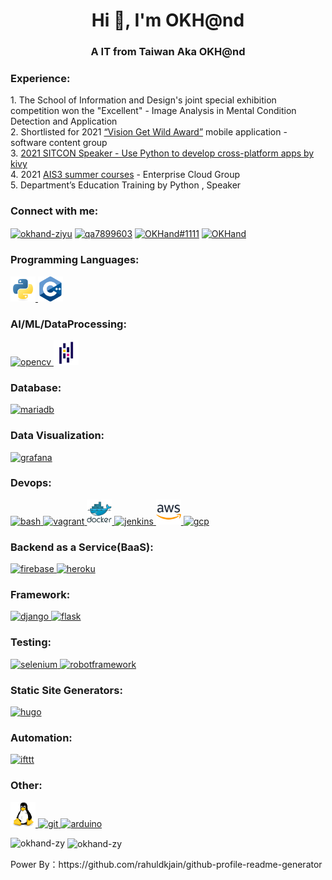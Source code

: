 <!---
- 👋 Hi, I’m @OKHand-Zy
- 👀 I’m interested in ...
- 🌱 I’m currently learning ...
- 💞️ I’m looking to collaborate on ...
- 📫 How to reach me ...


OKHand-Zy/OKHand-Zy is a ✨ special ✨ repository because its `README.md` (this file) appears on your GitHub profile.
You can click the Preview link to take a look at your changes.
--->

<h1 align="center">Hi 👋, I'm OKH@nd</h1>
<h3 align="center">A IT from Taiwan Aka OKH@nd</h3>

<h3 align="left">Experience:</h3>
<p align="left">
1. The School of Information and Design's joint special exhibition competition won the "Excellent" -  Image Analysis in Mental Condition Detection and Application<br>
2. Shortlisted for 2021 <a href='https://www.dcaward-vgw.org.tw/'>“Vision Get Wild Award”</a> mobile application - software content group <br>
3. <a href='https://www.youtube.com/watch?v=3x9jx29hA68&t=191s&ab_channel=SITCON%E5%AD%B8%E7%94%9F%E8%A8%88%E7%AE%97%E6%A9%9F%E5%B9%B4%E6%9C%83'>2021 SITCON Speaker -  Use Python to develop cross-platform apps by kivy </a><br>
4. 2021 <a href='https://ais3.org/'>AIS3 summer courses</a> - Enterprise Cloud Group <br>
5. Department’s Education Training by Python , Speaker <br>
</p>

<h3 align="left">Connect with me:</h3>
<p align="left">
<a href="https://linkedin.com/in/okhand-ziyu" target="blank"><img align="center" src="https://raw.githubusercontent.com/rahuldkjain/github-profile-readme-generator/master/src/images/icons/Social/linked-in-alt.svg" alt="okhand-ziyu" height="30" width="40" /></a>
<a href="https://www.hackerrank.com/qa7899603" target="blank"><img align="center" src="https://raw.githubusercontent.com/rahuldkjain/github-profile-readme-generator/master/src/images/icons/Social/hackerrank.svg" alt="qa7899603" height="30" width="40" /></a>
<a href="https://discord.gg/OKHand#1111" target="blank"><img align="center" src="https://raw.githubusercontent.com/rahuldkjain/github-profile-readme-generator/master/src/images/icons/Social/discord.svg" alt="OKHand#1111" height="30" width="40" /></a>
<a href="https://home.gamer.com.tw/homeindex.php?owner=Az7899603" target="blank"><img align="center" src="https://i.imgur.com/BtXOqQM.png" alt="OKHand" height="30" width="40" /></a>

</p>

<h3 align="left">Programming Languages:</h3>
<p align="left">
  <a href="https://www.python.org" target="_blank" rel="noreferrer"> <img src="https://raw.githubusercontent.com/devicons/devicon/master/icons/python/python-original.svg" alt="python" width="40" height="40"/> </a> 
  <a href="https://www.w3schools.com/cpp/" target="_blank" rel="noreferrer"> <img src="https://raw.githubusercontent.com/devicons/devicon/master/icons/cplusplus/cplusplus-original.svg" alt="cplusplus" width="40" height="40"/> </a>
</p>
<h3 align="left">AI/ML/DataProcessing:</h3>
<p align="left">
  <a href="https://opencv.org/" target="_blank" rel="noreferrer"> <img src="https://www.vectorlogo.zone/logos/opencv/opencv-icon.svg" alt="opencv" width="40" height="40"/> </a>
  <a href="https://pandas.pydata.org/" target="_blank" rel="noreferrer"> <img src="https://raw.githubusercontent.com/devicons/devicon/2ae2a900d2f041da66e950e4d48052658d850630/icons/pandas/pandas-original.svg" alt="pandas" width="40" height="40"/> </a>
</p>

<h3 align="left">Database:</h3>
<p align="left">
  <a href="https://mariadb.org/" target="_blank" rel="noreferrer"> <img src="https://www.vectorlogo.zone/logos/mariadb/mariadb-icon.svg" alt="mariadb" width="40" height="40"/> </a> 
</p>

<h3 align="left">Data Visualization:</h3>
<p align="left">
  <a href="https://grafana.com" target="_blank" rel="noreferrer"> <img src="https://www.vectorlogo.zone/logos/grafana/grafana-icon.svg" alt="grafana" width="40" height="40"/> </a> 
</p>

<h3 align="left">Devops:</h3>
<p align="left">
  <a href="https://www.gnu.org/software/bash/" target="_blank" rel="noreferrer"> <img src="https://www.vectorlogo.zone/logos/gnu_bash/gnu_bash-icon.svg" alt="bash" width="40" height="40"/> </a> 
  <a href="https://www.vagrantup.com/" target="_blank" rel="noreferrer"> <img src="https://www.vectorlogo.zone/logos/vagrantup/vagrantup-icon.svg" alt="vagrant" width="40" height="40"/> </a> 
  <a href="https://www.docker.com/" target="_blank" rel="noreferrer"> <img src="https://raw.githubusercontent.com/devicons/devicon/master/icons/docker/docker-original-wordmark.svg" alt="docker" width="40" height="40"/> </a> 
  <a href="https://www.jenkins.io" target="_blank" rel="noreferrer"> <img src="https://www.vectorlogo.zone/logos/jenkins/jenkins-icon.svg" alt="jenkins" width="40" height="40"/> </a> 
  <a href="https://aws.amazon.com" target="_blank" rel="noreferrer"> <img src="https://raw.githubusercontent.com/devicons/devicon/master/icons/amazonwebservices/amazonwebservices-original-wordmark.svg" alt="aws" width="40" height="40"/> </a> 
  <a href="https://cloud.google.com" target="_blank" rel="noreferrer"> <img src="https://www.vectorlogo.zone/logos/google_cloud/google_cloud-icon.svg" alt="gcp" width="40" height="40"/> </a>
</p>

<h3 align="left">Backend as a Service(BaaS):</h3>
<p align="left">
  <a href="https://firebase.google.com/" target="_blank" rel="noreferrer"> <img src="https://www.vectorlogo.zone/logos/firebase/firebase-icon.svg" alt="firebase" width="40" height="40"/> </a> 
  <a href="https://heroku.com" target="_blank" rel="noreferrer"> <img src="https://www.vectorlogo.zone/logos/heroku/heroku-icon.svg" alt="heroku" width="40" height="40"/> </a> 
</p>

<h3 align="left">Framework:</h3>
<p align="left">
  <a href="https://www.djangoproject.com/" target="_blank" rel="noreferrer"> <img src="https://cdn.worldvectorlogo.com/logos/django.svg" alt="django" width="40" height="40"/> </a>
  <a href="https://flask.palletsprojects.com/" target="_blank" rel="noreferrer"> <img src="https://www.vectorlogo.zone/logos/pocoo_flask/pocoo_flask-icon.svg" alt="flask" width="40" height="40"/> </a>
</p>  

<h3 align="left">Testing:</h3>
<p align="left">
  <a href="https://www.selenium.dev" target="_blank" rel="noreferrer"> <img src="https://raw.githubusercontent.com/detain/svg-logos/780f25886640cef088af994181646db2f6b1a3f8/svg/selenium-logo.svg" alt="selenium" width="40" height="40"/> </a>
  <a href="https://robotframework.org/" target="_blank" rel="noreferrer"> <img src="https://imgur.com/g8qxzlu.png" alt="robotframework" width="40" height="40"/> </a>
</p> 

<h3 align="left">Static Site Generators:</h3>
<p align="left">
  <a href="https://gohugo.io/" target="_blank" rel="noreferrer"> <img src="https://api.iconify.design/logos-hugo.svg" alt="hugo" width="40" height="40"/> </a> 
</p>

<h3 align="left">Automation:</h3>
<p align="left">
  <a href="https://ifttt.com/" target="_blank" rel="noreferrer"> <img src="https://www.vectorlogo.zone/logos/ifttt/ifttt-ar21.svg" alt="ifttt" width="40" height="40"/> </a> 
</p>

<h3 align="left">Other:</h3>
<p align="left">
  <a href="https://www.linux.org/" target="_blank" rel="noreferrer"> <img src="https://raw.githubusercontent.com/devicons/devicon/master/icons/linux/linux-original.svg" alt="linux" width="40" height="40"/> </a>
  <a href="https://git-scm.com/" target="_blank" rel="noreferrer"> <img src="https://www.vectorlogo.zone/logos/git-scm/git-scm-icon.svg" alt="git" width="40" height="40"/> </a>
  <a href="https://www.arduino.cc/" target="_blank" rel="noreferrer"> <img src="https://cdn.worldvectorlogo.com/logos/arduino-1.svg" alt="arduino" width="40" height="40"/> </a>
</p>


<p><img align="left" src="https://github-readme-stats.vercel.app/api/top-langs?username=okhand-zy&show_icons=true&locale=en&layout=compact" alt="okhand-zy" /></p>

<p>&nbsp;<img align="center" src="https://github-readme-stats.vercel.app/api?username=okhand-zy&show_icons=true&locale=en" alt="okhand-zy" /></p>

<p>Power By：https://github.com/rahuldkjain/github-profile-readme-generator</p>


